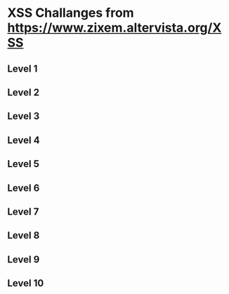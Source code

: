 # XSS Challanges from https://www.zixem.altervista.org/XSS

## Level 1

## Level 2

## Level 3

## Level 4

## Level 5

## Level 6

## Level 7

## Level 8

## Level 9

## Level 10
